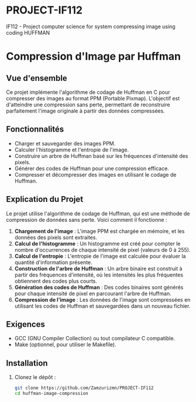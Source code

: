 # PROJECT-IF112
IF112 - Project computer science for system compressing image using coding HUFFMAN

# Compression d'Image par Huffman

## Vue d'ensemble

Ce projet implémente l'algorithme de codage de Huffman en C pour compresser des images au format PPM (Portable Pixmap). L'objectif est d'atteindre une compression sans perte, permettant de reconstruire parfaitement l'image originale à partir des données compressées.

## Fonctionnalités

- Charger et sauvegarder des images PPM.
- Calculer l'histogramme et l'entropie de l'image.
- Construire un arbre de Huffman basé sur les fréquences d'intensité des pixels.
- Générer des codes de Huffman pour une compression efficace.
- Compresser et décompresser des images en utilisant le codage de Huffman.

## Explication du Projet

Le projet utilise l'algorithme de codage de Huffman, qui est une méthode de compression de données sans perte. Voici comment il fonctionne :

1. **Chargement de l'image** : L'image PPM est chargée en mémoire, et les données des pixels sont extraites.
2. **Calcul de l'histogramme** : Un histogramme est créé pour compter le nombre d'occurrences de chaque intensité de pixel (valeurs de 0 à 255).
3. **Calcul de l'entropie** : L'entropie de l'image est calculée pour évaluer la quantité d'information présente.
4. **Construction de l'arbre de Huffman** : Un arbre binaire est construit à partir des fréquences d'intensité, où les intensités les plus fréquentes obtiennent des codes plus courts.
5. **Génération des codes de Huffman** : Des codes binaires sont générés pour chaque intensité de pixel en parcourant l'arbre de Huffman.
6. **Compression de l'image** : Les données de l'image sont compressées en utilisant les codes de Huffman et sauvegardées dans un nouveau fichier.

## Exigences

- GCC (GNU Compiler Collection) ou tout compilateur C compatible.
- Make (optionnel, pour utiliser le Makefile).

## Installation

1. Clonez le dépôt :

   ```bash
   git clone https://github.com/Zamzurizmn/PROJECT-IF112
   cd huffman-image-compression
